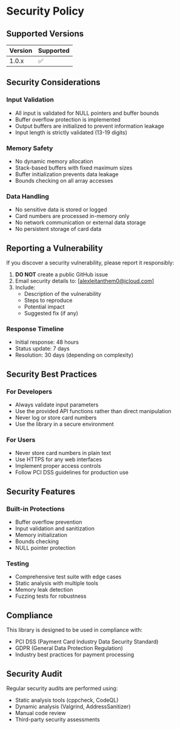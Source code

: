 # Security Policy

## Supported Versions

| Version | Supported          |
| ------- | ------------------ |
| 1.0.x   | :white_check_mark: |

## Security Considerations

### Input Validation
- All input is validated for NULL pointers and buffer bounds
- Buffer overflow protection is implemented
- Output buffers are initialized to prevent information leakage
- Input length is strictly validated (13-19 digits)

### Memory Safety
- No dynamic memory allocation
- Stack-based buffers with fixed maximum sizes
- Buffer initialization prevents data leakage
- Bounds checking on all array accesses

### Data Handling
- No sensitive data is stored or logged
- Card numbers are processed in-memory only
- No network communication or external data storage
- No persistent storage of card data

## Reporting a Vulnerability

If you discover a security vulnerability, please report it responsibly:

1. **DO NOT** create a public GitHub issue
2. Email security details to: [alexleitanthem0@icloud.com]
3. Include:
   - Description of the vulnerability
   - Steps to reproduce
   - Potential impact
   - Suggested fix (if any)

### Response Timeline
- Initial response: 48 hours
- Status update: 7 days
- Resolution: 30 days (depending on complexity)

## Security Best Practices

### For Developers
- Always validate input parameters
- Use the provided API functions rather than direct manipulation
- Never log or store card numbers
- Use the library in a secure environment

### For Users
- Never store card numbers in plain text
- Use HTTPS for any web interfaces
- Implement proper access controls
- Follow PCI DSS guidelines for production use

## Security Features

### Built-in Protections
- Buffer overflow prevention
- Input validation and sanitization
- Memory initialization
- Bounds checking
- NULL pointer protection

### Testing
- Comprehensive test suite with edge cases
- Static analysis with multiple tools
- Memory leak detection
- Fuzzing tests for robustness

## Compliance

This library is designed to be used in compliance with:
- PCI DSS (Payment Card Industry Data Security Standard)
- GDPR (General Data Protection Regulation)
- Industry best practices for payment processing

## Security Audit

Regular security audits are performed using:
- Static analysis tools (cppcheck, CodeQL)
- Dynamic analysis (Valgrind, AddressSanitizer)
- Manual code review
- Third-party security assessments
